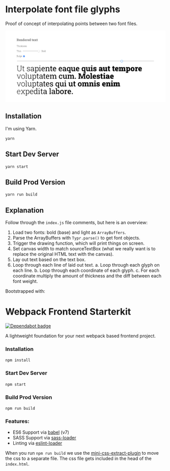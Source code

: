 # Interpolate font file glyphs

Proof of concept of interpolating points between two font files.

![Screenshot of the page](interpolate-font-file-glyphs.png)

## Installation

I'm using Yarn.

```
yarn
```

## Start Dev Server

```
yarn start
```

## Build Prod Version

```
yarn run build
```

## Explanation

Follow through the `index.js` file comments, but here is an overview:

1. Load two fonts: bold (base) and light as `ArrayBuffers`.
2. Parse the ArrayBuffers with `Typr.parse()` to get font objects.
3. Trigger the drawing function, which will print things on screen.
4. Set canvas width to match sourceTextBox (what we really want is to replace the original HTML text with the canvas).
5. Lay out text based on the text box.
6. Loop through each line of laid out text.
  a. Loop through each glyph on each line.
  b. Loop through each coordinate of each glyph.
  c. For each coordinate multiply the amount of thickness and the diff between each font weight.


Bootstrapped with:

# Webpack Frontend Starterkit

[![Dependabot badge](https://flat.badgen.net/dependabot/wbkd/webpack-starter?icon=dependabot)](https://dependabot.com/)

A lightweight foundation for your next webpack based frontend project.


### Installation

```
npm install
```

### Start Dev Server

```
npm start
```

### Build Prod Version

```
npm run build
```

### Features:

* ES6 Support via [babel](https://babeljs.io/) (v7)
* SASS Support via [sass-loader](https://github.com/jtangelder/sass-loader)
* Linting via [eslint-loader](https://github.com/MoOx/eslint-loader)

When you run `npm run build` we use the [mini-css-extract-plugin](https://github.com/webpack-contrib/mini-css-extract-plugin) to move the css to a separate file. The css file gets included in the head of the `index.html`.
